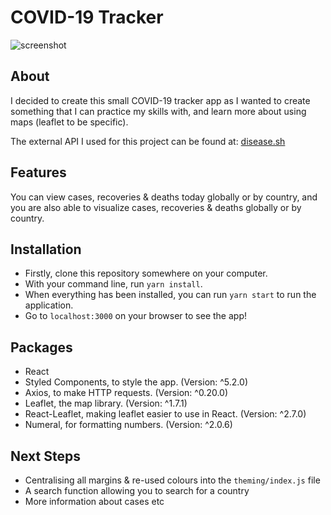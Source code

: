 # COVID-19 Tracker

![screenshot](https://i.imgur.com/JDwRPSQ.png)

## About

I decided to create this small COVID-19 tracker app as I wanted to create something that I can practice my skills with, and learn more about using maps (leaflet to be specific).

The external API I used for this project can be found at: [disease.sh](https://disease.sh/)

## Features

You can view cases, recoveries & deaths today globally or by country, and you are also able to visualize cases, recoveries & deaths globally or by country. 

##  Installation

- Firstly, clone this repository somewhere on your computer.
- With your command line, run `yarn install`.
- When everything has been installed, you can run `yarn start` to run the application.
- Go to `localhost:3000` on your browser to see the app!

## Packages

- React
- Styled Components, to style the app. (Version: ^5.2.0)
- Axios, to make HTTP requests. (Version: ^0.20.0)
- Leaflet, the map library. (Version: ^1.7.1)
- React-Leaflet, making leaflet easier to use in React. (Version: ^2.7.0)
- Numeral, for formatting numbers. (Version: ^2.0.6)

## Next Steps

- Centralising all margins & re-used colours into the `theming/index.js` file
- A search function allowing you to search for a country
- More information about cases etc